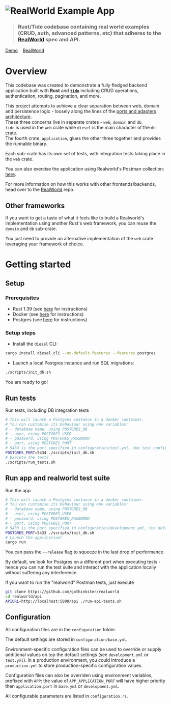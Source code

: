# ![RealWorld Example App](logo.png)

> ### Rust/Tide codebase containing real world examples (CRUD, auth, advanced patterns, etc) that adheres to the [RealWorld](https://github.com/gothinkster/realworld) spec and API.

[Demo](https://github.com/gothinkster/realworld)&nbsp;&nbsp;&nbsp;&nbsp;[RealWorld](https://github.com/gothinkster/realworld)

# Overview

This codebase was created to demonstrate a fully fledged backend application built with **Rust** and [**`tide`**](https://github.com/colinbankier/realworld-tide) including CRUD operations, authentication, routing, pagination, and more.

This project attempts to achieve a clear separation between web, domain and persistence logic -
loosely along the lines of the [ports and adapters architecture](https://en.wikipedia.org/wiki/Hexagonal_architecture_(software)).  
These three concerns live in separate crates - `web`, `domain` and `db`.  
`tide` is used in the `web` crate while `diesel` is the main character of the `db` crate.  
The fourth crate, `application`, glues the other three together and provides the runnable binary.

Each sub-crate has its own set of tests, with integration tests taking place in the `web` crate.

You can also exercise the application using Realworld's Postman collection: [here](https://github.com/gothinkster/realworld/tree/master/api).

For more information on how this works with other frontends/backends, head over to the [RealWorld](https://github.com/gothinkster/realworld) repo.

## Other frameworks

If you want to get a taste of what it feels like to build a Realworld's implementation using another
Rust's web framework, you can reuse the `domain` and `db` sub-crate. 

You just need to provide an alternative implementation of the `web` crate leveraging your framework of choice.

# Getting started

## Setup

### Prerequisites

- Rust 1.39 (see [here](https://www.rust-lang.org/tools/install) for instructions)
- Docker (see [here](https://docs.docker.com/install/) for instructions)
- Postgres (see [here](https://www.postgresql.org/download/) for instructions)

### Setup steps
- Install the `diesel` CLI:
```bash
cargo install diesel_cli --no-default-features --features postgres
```
- Launch a local Postgres instance and run SQL migrations:
```bash
./scripts/init_db.sh
```

You are ready to go!

## Run tests
Run tests, including DB integration tests

```bash
# This will launch a Postgres instance in a docker container.
# You can customise its behaviour using env variables:
# - database name, using POSTGRES_DB
# - user, using POSTGRES_USER
# - password, using POSTGRES_PASSWORD
# - port, using POSTGRES_PORT
# 5434 is the port specified in configuration/test.yml, the test configuration file
POSTGRES_PORT=5434 ./scripts/init_db.sh
# Execute the tests
./scripts/run_tests.sh
```

## Run app and realworld test suite
Run the app
```bash
# This will launch a Postgres instance in a docker container.
# You can customise its behaviour using env variables:
# - database name, using POSTGRES_DB
# - user, using POSTGRES_USER
# - password, using POSTGRES_PASSWORD
# - port, using POSTGRES_PORT
# 5433 is the port specified in configuration/development.yml, the default choice
POSTGRES_PORT=5433 ./scripts/init_db.sh
# Launch the application!
cargo run
```
You can pass the `--release` flag to squeeze in the last drop of performance.

By default, we look for Postgres on a different port when executing tests - hence you can run the test suite
and interact with the application locally without suffering any interference.

If you want to run the "realworld" Postman tests, just execute
```bash
git clone https://github.com/gothinkster/realworld
cd realworld/api
APIURL=http://localhost:5000/api ./run-api-tests.sh
```

## Configuration

All configuration files are in the `configuration` folder.

The default settings are stored in `configuration/base.yml`.

Environment-specific configuration files can be used to override or supply additional values on top the
default settings (see `development.yml` or `test.yml`).
In a production environment, you could introduce a `production.yml` to store production-specific configuration values.

Configuration files can also be overriden using environment variables, prefixed with `APP`: 
the value of `APP_APPLICATION_PORT` will have higher priority then `application.port` in `base.yml` or `development.yml`.

All configurable parameters are listed in `configuration.rs`.
